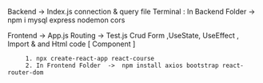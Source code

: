 Backend -> Index.js    connection & query file
Terminal : In Backend Folder   -> npm i mysql express nodemon cors

Frontend -> App.js     Routing
         -> Test.js    Crud Form ,UseState, UseEffect , Import & and Html code [ Component ]

         1. npx create-react-app react-course
         2. In Frontend Folder  ->  npm install axios bootstrap react-router-dom

